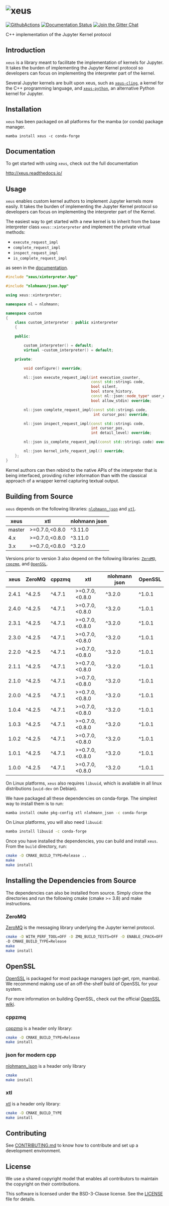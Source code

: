 # ![xeus](docs/source/xeus.svg)
[![GithubActions](https://github.com/jupyter-xeus/xeus/actions/workflows/main.yml/badge.svg)](https://github.com/jupyter-xeus/xeus/actions/workflows/main.yml)
[![Documentation Status](http://readthedocs.org/projects/xeus/badge/?version=latest)](https://xeus.readthedocs.io/en/latest/?badge=latest)
[![Join the Gitter Chat](https://badges.gitter.im/Join%20Chat.svg)](https://gitter.im/QuantStack/Lobby?utm_source=badge&utm_medium=badge&utm_campaign=pr-badge&utm_content=badge)

C++ implementation of the Jupyter Kernel protocol

## Introduction

`xeus` is a library meant to facilitate the implementation of kernels for Jupyter. It takes the
burden of implementing the Jupyter Kernel protocol so developers can focus on implementing the
interpreter part of the kernel.

Several Jupyter kernels are built upon xeus, such as [`xeus-cling`](https://github.com/jupyter-xeus/xeus-cling),
a kernel for the C++ programming language, and [`xeus-python`](https://github.com/jupyter-xeus/xeus-python), an alternative Python kernel for Jupyter.

## Installation

`xeus` has been packaged on all platforms for the mamba (or conda) package manager.

```
mamba install xeus -c conda-forge
```

## Documentation

To get started with using `xeus`, check out the full documentation

http://xeus.readthedocs.io/

## Usage

`xeus` enables custom kernel authors to implement Jupyter kernels more easily. It takes the burden of implementing the Jupyter Kernel protocol so developers can focus on implementing the interpreter part of the Kernel.

The easiest way to get started with a new kernel is to inherit from the base interpreter class `xeus::xinterpreter` and implement the private virtual methods:

- `execute_request_impl`
- `complete_request_impl`
- `inspect_request_impl`
- `is_complete_request_impl`

as seen in the [documentation](http://xeus.readthedocs.io/).


```cpp
#include "xeus/xinterpreter.hpp"

#include "nlohmann/json.hpp"

using xeus::xinterpreter;

namespace nl = nlohmann;

namespace custom
{
    class custom_interpreter : public xinterpreter
    {

    public:

        custom_interpreter() = default;
        virtual ~custom_interpreter() = default;

    private:

        void configure() override;

        nl::json execute_request_impl(int execution_counter,
                                      const std::string& code,
                                      bool silent,
                                      bool store_history,
                                      const nl::json::node_type* user_expressions,
                                      bool allow_stdin) override;

        nl::json complete_request_impl(const std::string& code,
                                       int cursor_pos) override;

        nl::json inspect_request_impl(const std::string& code,
                                      int cursor_pos,
                                      int detail_level) override;

        nl::json is_complete_request_impl(const std::string& code) override;

        nl::json kernel_info_request_impl() override;
    };
}
```

Kernel authors can then rebind to the native APIs of the interpreter that is being interfaced, providing richer information than with the classical approach of a wrapper kernel capturing textual output.

## Building from Source

`xeus` depends on the following libraries: [`nlohmann_json`](https://github.com/nlohmann/json) and [`xtl`](https://github.com/xtensor-stack/xtl).

|  xeus   |   xtl          | nlohmann json |
|---------|----------------|---------------|
| master  | >=0.7.0,<0.8.0 |    ^3.11.0    |
| 4.x     | >=0.7.0,<0.8.0 |    ^3.11.0    |
| 3.x     | >=0.7.0,<0.8.0 |    ^3.2.0     |

Versions prior to version 3 also depend on the following libraries: [`ZeroMQ`](https://github.com/zeromq/libzmq),
[`cppzmq`](https://github.com/zeromq/cppzmq), and [`OpenSSL`](https://github.com/openssl/openssl).


|  xeus   | ZeroMQ  | cppzmq  |   xtl          | nlohmann json | OpenSSL |
|---------|---------|---------|----------------|---------------|---------|
| 2.4.1   |  ^4.2.5 |  ^4.7.1 | >=0.7.0,<0.8.0 |      ^3.2.0   |  ^1.0.1 |
| 2.4.0   |  ^4.2.5 |  ^4.7.1 | >=0.7.0,<0.8.0 |      ^3.2.0   |  ^1.0.1 |
| 2.3.1   |  ^4.2.5 |  ^4.7.1 | >=0.7.0,<0.8.0 |      ^3.2.0   |  ^1.0.1 |
| 2.3.0   |  ^4.2.5 |  ^4.7.1 | >=0.7.0,<0.8.0 |      ^3.2.0   |  ^1.0.1 |
| 2.2.0   |  ^4.2.5 |  ^4.7.1 | >=0.7.0,<0.8.0 |      ^3.2.0   |  ^1.0.1 |
| 2.1.1   |  ^4.2.5 |  ^4.7.1 | >=0.7.0,<0.8.0 |      ^3.2.0   |  ^1.0.1 |
| 2.1.0   |  ^4.2.5 |  ^4.7.1 | >=0.7.0,<0.8.0 |      ^3.2.0   |  ^1.0.1 |
| 2.0.0   |  ^4.2.5 |  ^4.7.1 | >=0.7.0,<0.8.0 |      ^3.2.0   |  ^1.0.1 |
| 1.0.4   |  ^4.2.5 |  ^4.7.1 | >=0.7.0,<0.8.0 |      ^3.2.0   |  ^1.0.1 |
| 1.0.3   |  ^4.2.5 |  ^4.7.1 | >=0.7.0,<0.8.0 |      ^3.2.0   |  ^1.0.1 |
| 1.0.2   |  ^4.2.5 |  ^4.7.1 | >=0.7.0,<0.8.0 |      ^3.2.0   |  ^1.0.1 |
| 1.0.1   |  ^4.2.5 |  ^4.7.1 | >=0.7.0,<0.8.0 |      ^3.2.0   |  ^1.0.1 |
| 1.0.0   |  ^4.2.5 |  ^4.7.1 | >=0.7.0,<0.8.0 |      ^3.2.0   |  ^1.0.1 |

On Linux platforms, `xeus` also requires `libuuid`, which is available in all linux distributions (`uuid-dev` on Debian).

We have packaged all these dependencies on conda-forge. The simplest way to install them is to run:

```bash
mamba install cmake pkg-config xtl nlohmann_json -c conda-forge
```

On Linux platforms, you will also need `libuuid`:

```bash
mamba install libuuid -c conda-forge
```

Once you have installed the dependencies, you can build and install `xeus`.
From the `build` directory, run:

```bash
cmake -D CMAKE_BUILD_TYPE=Release ..
make
make install
```

## Installing the Dependencies from Source

The dependencies can also be installed from source. Simply clone the directories and run the following cmake (cmake >= 3.8)  and make instructions.

### ZeroMQ

[ZeroMQ](https://github.com/zeromq/libzmq) is the messaging library underlying the Jupyter kernel protocol.

```bash
cmake -D WITH_PERF_TOOL=OFF -D ZMQ_BUILD_TESTS=OFF -D ENABLE_CPACK=OFF
-D CMAKE_BUILD_TYPE=Release
make
make install
```

## OpenSSL

[OpenSSL](https://www.openssl.org/) is packaged for most package managers (apt-get, rpm, mamba).
We recommend making use of an off-the-shelf build of OpenSSL for your system.

For more information on building OpenSSL, check out the official [OpenSSL wiki](https://wiki.openssl.org/index.php/Compilation_and_Installation).

### cppzmq

[cppzmq](https://github.com/zeromq/cppzmq) is a header only library:

```bash
cmake -D CMAKE_BUILD_TYPE=Release
make install
```

### json for modern cpp

[nlohmann_json](https://github.com/nlohmann/json) is a header only library

```bash
cmake
make install
```

### xtl

[xtl](https://github.com/xtensor-stack/xtl) is a header only library:

```bash
cmake -D CMAKE_BUILD_TYPE
make install
```

## Contributing

See [CONTRIBUTING.md](./CONTRIBUTING.md) to know how to contribute and set up a development environment.

## License

We use a shared copyright model that enables all contributors to maintain the
copyright on their contributions.

This software is licensed under the BSD-3-Clause license. See the [LICENSE](LICENSE) file for details.

